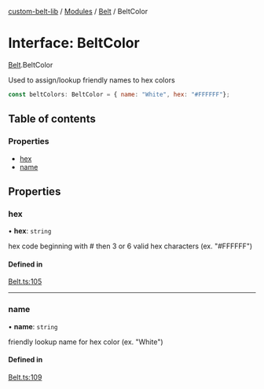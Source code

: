 [custom-belt-lib](../README.md) / [Modules](../modules.md) / [Belt](../modules/Belt.md) / BeltColor

# Interface: BeltColor

[Belt](../modules/Belt.md).BeltColor

Used to assign/lookup friendly names to hex colors

```js
const beltColors: BeltColor = { name: "White", hex: "#FFFFFF"};
```

## Table of contents

### Properties

- [hex](Belt.BeltColor.md#hex)
- [name](Belt.BeltColor.md#name)

## Properties

### hex

• **hex**: `string`

hex code beginning with # then 3 or 6 valid hex characters (ex. "#FFFFFF")

#### Defined in

[Belt.ts:105](https://github.com/jeffholst/custom-belt/blob/9cbd5ad/packages/custom-belt-lib/src/Belt.ts#L105)

___

### name

• **name**: `string`

friendly lookup name for hex color (ex. "White")

#### Defined in

[Belt.ts:109](https://github.com/jeffholst/custom-belt/blob/9cbd5ad/packages/custom-belt-lib/src/Belt.ts#L109)

